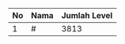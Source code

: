 | No | Nama            | Jumlah Level |
|----|-----------------|--------------|
| 1  | #    |    3813        |

